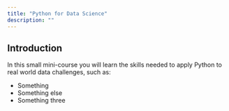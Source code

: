 ```yaml
---
title: "Python for Data Science"
description: ""
---
```


## Introduction

In this small mini-course you will learn the skills needed to apply Python to real world data challenges, such as:
- Something
- Something else
- Something three
